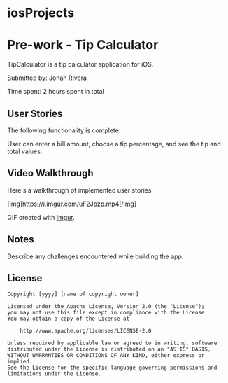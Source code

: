 # iosProjects


# Pre-work - Tip Calculator

TipCalculator is a tip calculator application for iOS.

Submitted by: Jonah Rivera

Time spent: 2 hours spent in total

## User Stories

The following functionality is complete:

User can enter a bill amount, choose a tip percentage, and see the tip and total values.

## Video Walkthrough 

Here's a walkthrough of implemented user stories:

[img]https://i.imgur.com/uF2Jbzp.mp4[/img]

GIF created with [Imgur](https://imgur.com).

## Notes

Describe any challenges encountered while building the app.

## License

    Copyright [yyyy] [name of copyright owner]

    Licensed under the Apache License, Version 2.0 (the "License");
    you may not use this file except in compliance with the License.
    You may obtain a copy of the License at

        http://www.apache.org/licenses/LICENSE-2.0

    Unless required by applicable law or agreed to in writing, software
    distributed under the License is distributed on an "AS IS" BASIS,
    WITHOUT WARRANTIES OR CONDITIONS OF ANY KIND, either express or implied.
    See the License for the specific language governing permissions and
    limitations under the License.
